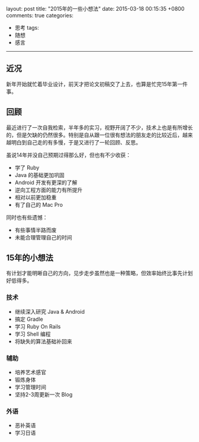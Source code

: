 layout: post
title: "2015年的一些小想法"
date: 2015-03-18 00:15:35 +0800
comments: true
categories:
- 思考
tags:
- 随想
- 感言
---

## 近况
新年开始就忙着毕业设计，前天才把论文初稿交了上去，也算是忙完15年第一件事。
<!--more-->
## 回顾
最近进行了一次自我检索，半年多的实习，视野开阔了不少，技术上也是有所增长的，但是欠缺的仍然很多。特别是自从跟一位很有想法的朋友走的比较近后，越来越明白到自己走的有多慢，于是又进行了一轮回顾、反思。

虽说14年并没自己预期过得那么好，但也有不少收获：

* 学了 Ruby
* Java 的基础更加巩固
* Android 开发有更深的了解
* 逆向工程方面的能力有所提升
* 相对以前更加稳重
* 有了自己的 Mac Pro

同时也有些遗憾：

* 有些事情半路而废
* 未能合理管理自己的时间

## 15年的小想法
有计划才能明晰自己的方向，见步走步虽然也是一种策略，但效率始终比事先计划好低得多。

### 技术
* 继续深入研究 Java & Android
* 搞定 Gradle
* 学习 Ruby On Rails
* 学习 Shell 编程
* 将缺失的算法基础补回来

### 辅助
* 培养艺术感官
* 锻炼身体
* 学习管理时间
* 坚持2-3周更新一次 Blog

### 外语
* 恶补英语
* 学习日语